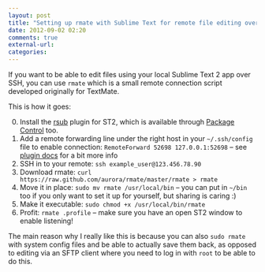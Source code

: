 ```yaml
---
layout: post
title: "Setting up rmate with Sublime Text for remote file editing over SSH"
date: 2012-09-02 02:20
comments: true
external-url: 
categories: 
---
```

If you want to be able to edit files using your local Sublime Text 2 app over SSH, you can use `rmate` which is a small remote connection script developed originally for TextMate.

This is how it goes:

0. Install the [rsub](https://github.com/henrikpersson/rsub) plugin for ST2, which is available through [Package Control](http://wbond.net/sublime_packages/package_control) too.
1. Add a remote forwarding line under the right host in your `~/.ssh/config` file to enable connection: `RemoteForward 52698 127.0.0.1:52698` – see [plugin docs](https://github.com/henrikpersson/rsub#ssh-tunneling) for a bit more info
2. SSH in to your remote: `ssh example_user@123.456.78.90`
3. Download rmate: `curl https://raw.github.com/aurora/rmate/master/rmate > rmate`
4. Move it in place: `sudo mv rmate /usr/local/bin` – you can put in `~/bin` too if you only want to set it up for yourself, but sharing is caring :)
5. Make it executable: `sudo chmod +x /usr/local/bin/rmate`
6. Profit: `rmate .profile` – make sure you have an open ST2 window to enable listening!

The main reason why I really like this is because you can also `sudo rmate` with system config files and be able to actually save them back, as opposed to editing via an SFTP client where you need to log in with `root` to be able to do this.